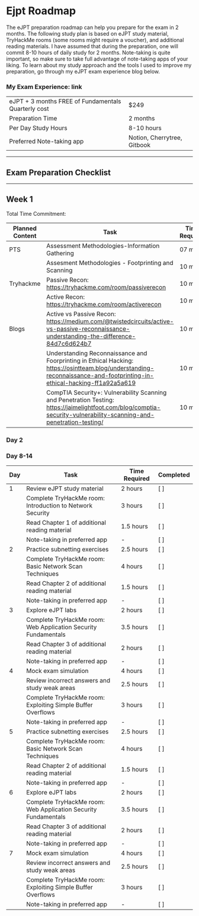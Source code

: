 # Ejpt Roadmap

The eJPT preparation roadmap can help you prepare for the exam in 2 months. The following study plan is based on eJPT study material, TryHackMe rooms (some rooms might require a voucher), and additional reading materials. I have assumed that during the preparation, one will commit 8-10 hours of daily study for 2 months. Note-taking is quite important, so make sure to take full advantage of note-taking apps of your liking. To learn about my study approach and the tools I used to improve my preparation, go through my eJPT exam experience blog below.


### My Exam Experience: link


|                              |          |
|----------------------------- |------    |
| eJPT + 3 months FREE of Fundamentals Quarterly cost | $249   |
| Preparation Time              | 2 months   |
| Per Day Study Hours           | 8-10 hours   |
| Preferred Note-taking app     | Notion, Cherrytree, Gitbook   |


<hr>

## Exam Preparation Checklist

<hr>

## Week 1

Total Time Commitment: 

| Planned Content | Task                                          | Time Required | Completed |
|-----|-----------------------------------------------|---------------|------------|
| PTS   | Assessment Methodologies-Information Gathering  | 07 mins       |[ ]        |
|    |  Assesment Methodologies - Footprinting and Scanning | 10 mins       | [ ]        |
| Tryhackme   | Passive Recon: https://tryhackme.com/room/passiverecon| 10 mins       | [ ]        |
|    | Active Recon: https://tryhackme.com/room/activerecon| 10 mins       | [ ]        |
| Blogs   | Active vs Passive Recon: https://medium.com/@twistedcircuits/active-vs-passive-reconnaissance-understanding-the-difference-84d7c6d624b7| 10 mins       | [ ]        |
|    | Understanding Reconnaissance and Foorprinting  in Ethical Hacking: https://osintteam.blog/understanding-reconnaissance-and-footprinting-in-ethical-hacking-ff1a92a5a619| 10 mins       | [ ]        |
|    | CompTIA Security+: Vulnerability Scanning and Penetration Testing: https://jaimelightfoot.com/blog/comptia-security-vulnerability-scanning-and-penetration-testing/| 10 mins       | [ ]        |




### Day 2





### Day 8-14


| Day | Task                                          | Time Required | Completed |
|-----|-----------------------------------------------|---------------|------------|
| 1   | Review eJPT study material                    | 2 hours       | [ ]        |
|     | Complete TryHackMe room: Introduction to Network Security | 3 hours       | [ ]        |
|     | Read Chapter 1 of additional reading material  | 1.5 hours     | [ ]        |
|     | Note-taking in preferred app                  | -             | [ ]        |
| 2   | Practice subnetting exercises                 | 2.5 hours     | [ ]        |
|     | Complete TryHackMe room: Basic Network Scan Techniques | 4 hours       | [ ]        |
|     | Read Chapter 2 of additional reading material  | 1.5 hours     | [ ]        |
|     | Note-taking in preferred app                  | -             | [ ]        |
| 3   | Explore eJPT labs                              | 2 hours       | [ ]        |
|     | Complete TryHackMe room: Web Application Security Fundamentals | 3.5 hours     | [ ]        |
|     | Read Chapter 3 of additional reading material  | 2 hours       | [ ]        |
|     | Note-taking in preferred app                  | -             | [ ]        |
| 4   | Mock exam simulation                          | 4 hours       | [ ]        |
|     | Review incorrect answers and study weak areas | 2.5 hours     | [ ]        |
|     | Complete TryHackMe room: Exploiting Simple Buffer Overflows | 3 hours       | [ ]        |
|     | Note-taking in preferred app                  | -             | [ ]        |
| 5   | Practice subnetting exercises                 | 2.5 hours     | [ ]        |
|     | Complete TryHackMe room: Basic Network Scan Techniques | 4 hours       | [ ]        |
|     | Read Chapter 2 of additional reading material  | 1.5 hours     | [ ]        |
|     | Note-taking in preferred app                  | -             | [ ]        |
| 6   | Explore eJPT labs                              | 2 hours       | [ ]        |
|     | Complete TryHackMe room: Web Application Security Fundamentals | 3.5 hours     | [ ]        |
|     | Read Chapter 3 of additional reading material  | 2 hours       | [ ]        |
|     | Note-taking in preferred app                  | -             | [ ]        |
| 7   | Mock exam simulation                          | 4 hours       | [ ]        |
|     | Review incorrect answers and study weak areas | 2.5 hours     | [ ]        |
|     | Complete TryHackMe room: Exploiting Simple Buffer Overflows | 3 hours       | [ ]        |
|     | Note-taking in preferred app                  | -             | [ ]        |


